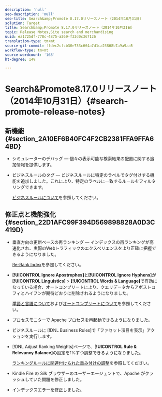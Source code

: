 ```yaml
---
description: 'null'
seo-description: 'null'
seo-title: Search&amp;Promote 8.17.0リリースノート（2014年10月31日）
solution: Target
title: Search&amp;Promote 8.17.0リリースノート（2014年10月31日）
topic: Release Notes,Site search and merchandising
uuid: ea1725df-778c-4875-a269-f33d0c367126
translation-type: tm+mt
source-git-commit: ffdec2cfcb30e733c664a7d1ca23868b7a9a9aa5
workflow-type: tm+mt
source-wordcount: '168'
ht-degree: 14%

---
```



# Search&amp;Promote8.17.0リリースノート（2014年10月31日）{#search-promote-release-notes}

## 新機能{#section_2A10EF6B40FC4F2CB2381FFA9FFA64BD}

* シミュレーターのデバッグ — 個々の表示可能な検索結果の配置に関する追加情報を提供します。
* ビジネスルールのタグ — ビジネスルールに特定のラベルでタグ付けする機能を追加しました。これにより、特定のラベルに一致するルールをフィルタリングできます。

   [ビジネスルールについて](../c-about-rules-menu/c-about-business-rules.md#concept_2A93D76216754D3D8412CDEA00BD26BD)を参照してください。

## 修正点と機能強化{#section_22D1AFC99F394D569898828A0D3C419D}

* 垂直方向の更新ベースの再ランキング — インデックスの再ランキングが高速化され、実際のWebトラフィックのエクスペリエンスをより正確に把握できるようになりました。

   [Re-Rank Index](../c-about-index-menu/c-about-re-rank-index.md#concept_147B0A9FCD51451787DA898E06F7C692)を参照してください。

* **[!UICONTROL Ignore Apostrophes]**&#x200B;と&#x200B;**[!UICONTROL Ignore Hyphens]**&#x200B;が&#x200B;**[!UICONTROL Linguistics]** > **[!UICONTROL Words & Language]**&#x200B;で有効になっている場合、オートコンプリートにより、クエリデータからアポストロフィとハイフンが期待どおりに削除されるようになりました。

   [単語と言語について](../c-about-linguistics-menu/c-about-words-and-language.md#concept_CEB4B9576F3C4E2EB87B352EEC738D79)および[オートコンプリートについて](../c-about-auto-complete.md#concept_093A9CD754864BA79B456FE4BEB64578)を参照してください。

* プロセスモニターで Apache プロセスを再起動できるようになりました。
* ビジネスルールに [!DNL Business Rules]で「ファセット項目を表示」アクションを実行します。
* [!DNL Adjust Ranking Weights]ページで、**[!UICONTROL Rule & Relevancy Balance]**&#x200B;の設定を1%ずつ調整できるようになりました。

   [ランキングルールに関連付けられた重み付けの調整](../c-about-rules-menu/c-about-ranking-rules.md#task_3CB6FC92A66F4D99874A42D55825DB64)を参照してください。

* Kindle Fire の Silk ブラウザーのユーザーエージェントで、Apache がクラッシュしていた問題を修正しました。
* インデックスエラーを修正しました。

